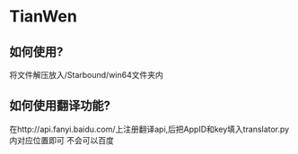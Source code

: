 # TianWen

## 如何使用?
  将文件解压放入/Starbound/win64文件夹内
## 如何使用翻译功能?
  在http://api.fanyi.baidu.com/上注册翻译api,后把AppID和key填入translator.py内对应位置即可
  不会可以百度
